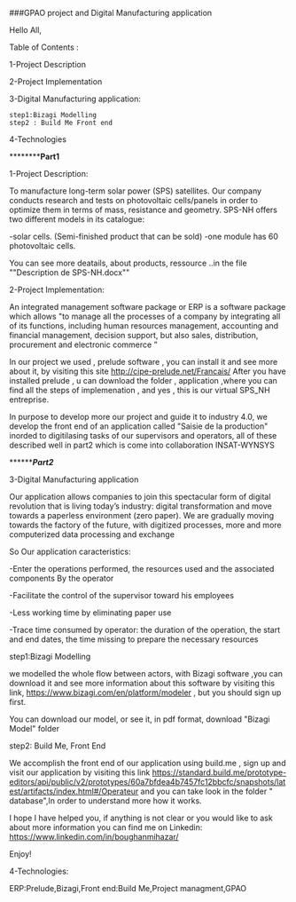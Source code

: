  
###GPAO project and Digital Manufacturing application


Hello All, 

Table of Contents :

1-Project Description

2-Project Implementation

3-Digital Manufacturing application:

    step1:Bizagi Modelling 
    step2 : Build Me Front end
	
4-Technologies
      

**************************************Part1******************************

1-Project Description:

 To manufacture long-term solar power (SPS) satellites. Our company conducts research and tests on photovoltaic cells/panels in order to optimize them in terms of mass, resistance and geometry.
SPS-NH offers two different models in its catalogue:

-solar cells. (Semi-finished product that can be sold)
-one module has 60 photovoltaic cells.

You can see more deatails, about products, ressource ..in the file ""Description de SPS-NH.docx""



2-Project Implementation:


An integrated management software package or ERP  is a software package which allows "to manage all the processes of a company by integrating all of its functions, including human resources management, accounting and financial management, decision support, but also sales, distribution, procurement and electronic commerce ” 

In our project we used , prelude software  , you  can install it and see more about it, by visiting this site http://cipe-prelude.net/Francais/ 
After you have installed prelude , u can download the folder , application ,where you can  find all the steps of implemenation , and yes , this is our virtual SPS_NH entreprise. 

In purpose to develop more our project and guide it to industry 4.0, we develop the front end of an application called "Saisie de la production" inorded to digitilasing tasks of our supervisors and operators, all of these described well in part2 which is come into collaboration INSAT-WYNSYS

***************************************Part2*********************************

 3-Digital Manufacturing application

Our application  allows companies to join this spectacular form of digital revolution that  is living today’s industry: digital transformation and move towards a paperless environment (zero paper). 
We are gradually moving towards the factory of the future, with digitized processes, more and more computerized data processing and exchange

So Our application caracteristics:

-Enter the operations performed, the resources used and the associated components By the operator

-Facilitate the control of the supervisor toward his employees 

-Less working time by eliminating paper use

-Trace time consumed by operator: the duration of the operation, the start and end dates, the time missing to prepare the necessary resources

step1:Bizagi Modelling 

we modelled the whole flow between actors, with Bizagi software ,you can download it and see more information about this software by visiting this link,
https://www.bizagi.com/en/platform/modeler , but you should sign up first. 
 
You can download our model, or see it, in pdf format, download "Bizagi Model" folder 

step2: Build Me, Front End 

We accomplish  the front end of our application  using build.me , sign up and visit our application by visiting this link https://standard.build.me/prototype-editors/api/public/v2/prototypes/60a7bfdea4b7457fc12bbcfc/snapshots/latest/artifacts/index.html#/Operateur and you can take look in the folder " database",In order to understand more how it works.




I hope I have helped you, if anything is not clear or you would like to ask about more information you can find me on Linkedin: https://www.linkedin.com/in/boughanmihazar/

Enjoy!

4-Technologies:

ERP:Prelude,Bizagi,Front end:Build Me,Project managment,GPAO  




